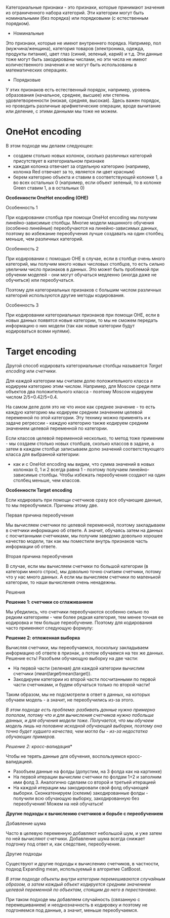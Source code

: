 
Категориальные признаки - это признаки, которые принимают значения из ограниченного набора категорий. Эти категории могут быть номинальными (без порядка) или порядковыми (с естественным порядком).

- Номинальные    

Это признаки, которые не имеют внутреннего порядка. Например, пол (мужчина/женщина), категория товаров (электроника, одежда, продукты питания), цвет глаз (синий, зеленый, карий) и т.д. Эти данные тоже могут быть закодированы числами, но эти числа не имеют количественного значения и не могут быть использованы в математических операциях.

- Порядковые     

У этих признаков есть естественный порядок, например, уровень образования (начальное, среднее, высшее) или степень удовлетворенности (низкая, средняя, высокая). Здесь важен порядок, но проводить различные арифметические операции, вроде вычитание или деление, с этими данными мы тоже не можем. 

# **OneHot encoding**

В этом подходе мы делаем следующее:

- создаем столько новых колонок, сколько различных категорий присутствует в категориальном признаке
- каждая колонка отвечает за отдельную категорию (например, колонка Red отвечает за то, является ли цвет красным)
- берем категорию объекта и ставим в соответствующей колонке 1, а во всех остальных 0 (например, если объект зеленый, то в колонке Green ставим 1, а в остальных 0)

**Особенности OneHot encoding (OHE)**

Особенность 1

При кодировании столбца при помощи OneHot encoding мы получим линейно-зависимые столбцы.
Многие модели машинного обучения (особенно линейные) переобучаются на линейно-зависимых данных, поэтому во избежание переобучения лучше создавать на один столбец меньше, чем различных категорий.

Особенность 2

При кодировании с помощью OHE в случае, если в столбце очень много категорий, мы получим много новых числовых столбцов, то есть сильно увеличим число признаков в данных. Это может быть проблемой при обучении моделей - они могут обучаться медленно (иногда даже не обучиться) или переобучаться.

Поэтому для категориальных признаков с большим числом различных категорий используются другие методы кодирования. 

Особенность 3

При кодировании категориальных признаков при помощи OHE, если в новых данных появятся новые категории, то мы не сможем передать информацию о них модели (так как новые категории будут кодироваться всеми нулями).

# **Target encoding**

Другой способ кодировать категориальные столбцы называется _Target encoding_ или _счетчики._ 


Для каждой категории мы считаем долю положительного класса и кодируем категорию этим числом. Например, для Moscow среди пяти объектов два положительного класса - поэтому Moscow кодируем числом 2/5=0.42/5=0.4.

На самом деле доля это не что иное как среднее значение - то есть каждую категорию мы кодируем средним значением целевой переменной по этой категории. Эту технику можно применять и к задаче регрессии - каждую категорию также кодируем средним значением целевой переменной по категории.

Если классов целевой переменной несколько, то метод тоже применим - мы создаем столько новых столбцов, сколько классов в задаче, а затем в каждом столбце записываем долю значений соответствующего класса для выбранной категории:

- как и с OneHot encoding мы видим, что сумма значений в новых колонках 0, 1 и 2 всегда равна 1 - поэтому получаем линейно-зависимые столбцы. Чтобы избежать переобучения создают на один столбец меньше, чем классов.

**Особенности Target encoding**

Если кодировать при помощи счетчиков сразу все обучающие данные, то мы переобучимся. Причины этому две.

Первая причина переобучения

Мы вычисляем счетчики по целевой переменной, поэтому закладываем в счетчики информацию об ответе. А значит, обучаясь затем на данных с посчитанными счетчиками, мы получим заведомо довольно хорошее качество модели, так как мы поместили внутрь признаков часть информации об ответе.

Вторая причина переобучения

В случае, если мы вычисляем счетчики по большой категории (в категории много строк), мы довольно точно считаем счетчики, потому что у нас много данных. А если мы вычисляем счетчики по маленькой категории, то наши вычисления очень ненадежны.

Решения

**Решение 1: счетчики со сглаживанием**

Мы убедились, что счетчики переобучаются особенно сильно по редким категориям - чем более редкая категория, тем менее точная ее кодировка и тем больше переобучение. Поэтому для кодирования часто применяют следующую формулу:

**Решение 2: отложенная выборка**

Вычисляя счетчики, мы переобучаемся, поскольку закладываем информацию об ответе в признак, а потом обучаемся на тех же данных. Решение есть! Разобъем обучающую выборку на две части:

- На первой части (зеленая) для каждой категории вычислим счетчики (𝑚𝑒𝑎𝑛(𝑡𝑎𝑟𝑔𝑒𝑡)mean(target)). 
- Закодируем категории из второй части посчитанными по первой части счетчиками, и будем обучаться только по второй части!

Таким образом, мы не подсмотрели в ответ в данных, на которых обучаем модель - а значит, не переобучились из-за этого.

_В этом подходе есть проблема: разбивать данные нужно примерно пополам, потому что и для вычисления счетчиков нужно побольше данных, и для обучения модели тоже. Получается, что мы обучаем модель лишь на половине исходной обучающей выборки, поэтому она точно будет худшего качества, чем могла бы - из-за недостатка обучающих примеров._

**Решение 2*: кросс-валидация**

Чтобы не терять данные для обучения, воспользуемся кросс-валидацией.

- Разобъем данные на фолды (допустим, на 3 фолда как на картинке)
- На первой итерации вычислим счетчики по фолдам 1+2 и заполним ими фолд 3. Аналогично сделаем со второй и третьей итерацией
- На каждой итерации мы закодировали свой фолд обучающей выборки. Сконкатенируем (склеим) закодированные фолды - получили всю обучающую выборку, закодированную без переобучения! Можем на ней обучаться!

**Другие подходы к вычислению счетчиков и борьбе с переобучением**

Добавление шума

Часто в целевую переменную добавляют небольшой шум, и уже затем по ней вычисляют счетчики. Добавление шума всегда снижает подгонку под ответ и, как следствие, переобучение.

Другие подходы

Существуют и другие подходы к вычислению счетчиков, в частности, подход Expanding mean, используемый в алгоритме CatBoost.

_В этом подходе объекты внутри категории перемешиваются случайным образом, а затем каждый объект кодируется средним значением целевой переменной по объектам, стоящим до него в перестановке._ 

При таком подходе мы добавляем случайность (связанную с перемешиванием) и неоднозначность в кодировку и поэтому не подгоняемся под данные, а значит, меньше переобучаемся.